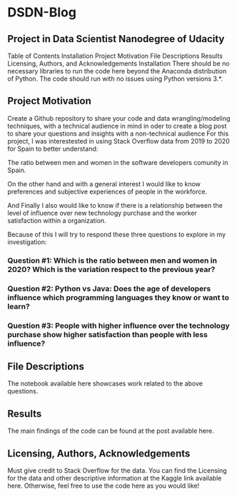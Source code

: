 # DSDN-Blog



## Project in Data Scientist Nanodegree of Udacity

Table of Contents
Installation
Project Motivation
File Descriptions
Results
Licensing, Authors, and Acknowledgements
Installation
There should be no necessary libraries to run the code here beyond the Anaconda distribution of Python. The code should run with no issues using Python versions 3.*.

## Project Motivation
Create a Github repository to share your code and data wrangling/modeling techniques, with a technical audience in mind in oder to create a blog post to share your questions and insights with a non-technical audience
For this project, I was interestested in using Stack Overflow data from 2019 to 2020 for Spain to better understand:


The ratio between men and women in the software developers comunity in Spain.

On the other hand and with a general interest I would like to know preferences and subjective experiences of people in the workforce. 

And Finally I also would like to know if there is a relationship between the level of influence over new technology purchase and the worker satisfaction within a organization.

Because of this I will try to respond these three questions to explore in my investigation:

### Question #1: Which is the ratio between men and women in 2020? Which is the variation respect to the previous year?

### Question #2: Python vs Java: Does the age of developers influence which programming languages they know or want to learn?

### Question #3: People with higher influence over the technology purchase show higher satisfaction than people with less influence?

## File Descriptions
The notebook available here showcases work related to the above questions.

## Results
The main findings of the code can be found at the post available here.

## Licensing, Authors, Acknowledgements
Must give credit to Stack Overflow for the data. You can find the Licensing for the data and other descriptive information at the Kaggle link available here. Otherwise, feel free to use the code here as you would like!
